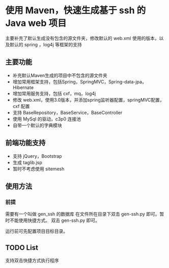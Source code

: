 # 使用 Maven，快速生成基于 ssh 的 Java web 项目
主要补充了默认生成没有包含的源文件夹，修改默认的 web.xml 使用的版本，以及默认的 spring ，log4j 等框架的支持

## 主要功能
- 补充默认Maven生成的项目中不包含的源文件夹
- 增加常用框架支持，包括Spring，SpringMVC，Spring-data-jpa，Hibernate
- 增加常用服务支持，包括 cxf，mq，log4j
- 修改 web.xml，使用3.0版本，并添加spring监听器配置，springMVC配置，cxf 配置
- 支持 BaseRepository，BaseService，BaseController
- 使用 MySql 的驱动，c3p0 连接池
- 自带一个默认的字典模块

## 前端功能支持
- 支持 jQuery，Bootstrap
- 生成 taglib.jsp
- 暂时不考虑使用 sitemesh

## 使用方法
### 前提
需要有一个叫做 gen_ssh 的数据库
在文件所在目录下双击 gen-ssh.py 即可。暂时不能使用快捷方式。
双击 gen-ssh.py 即可。

运行前可先配置项目目标目录。

## TODO List
支持双击快捷方式执行程序

